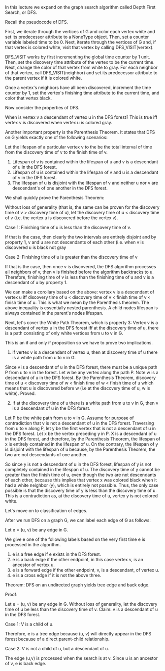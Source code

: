 In this lecture we expand on the graph search algorithm called Depth First Search, or DFS.

Recall the pseudocode of DFS.

First, we iterate through the vertices of G and color each vertex white and set its predecessor attribute to a NoneType object. Then, set a counter variable labeled time to be 0. 
Next, iterate through the vertices of G and, if that vertex is colored white, visit that vertex by calling DFS_VISIT(vertex).

DFS_VISIT works by first incrementing the global time counter by 1 unit. Then, set the discovery time attribute of the vertex to be the current time. Next, change the color of that
vertex from white to gray. For each neighbor of that vertex, call DFS_VISIT(neighbor) and set its predecessor attribute to the parent vertex if it is colored white. 

Once a vertex's neighbors have all been discovered, increment the time counter by 1, set the vertex's finishing time attribute to the current time, and color that vertex black. 

Now consider the properties of DFS.

When is vertex v a descendant of vertex u in the DFS forest? This is true iff vertex v is discovered when vertex u is colored gray. 

Another important property is the Parenthesis Theorem. It states that DFS on G yields exactly one of the following scenarios:

Let the lifespan of a particular vertex v to the be the total interval of time from the discovery time of v to the finish time of v. 

1. Lifespan of v is contained within the lifespan of u and v is a descendant of u in the DFS forest. 
2. Lifespan of u is contained within the lifespan of v and u is a descendant of v in the DFS forest.
3. The lifespan of u is disjoint with the lifespan of v and neither u nor v are descendant's of one another in the DFS forest. 

We shall quickly prove the Parenthesis Theorem:

Without loss of generality (that is, the same can be proven for the discovery time of v > discovery time of u), let the discovery time of u < discovery time of v (i.e. the vertex
u is discovered before the vertex v). 

Case 1: Finishing time of u is less than the discovery time of v.

If that is the case, then clearly the two intervals are entirely disjoint and by property 1, v and u are not descendants of each other (i.e. when v is discovered u is black not gray

Case 2: Finishing time of u is greater than the discovery time of v

If that is the case, then once v is discovered, the DFS algorithm processes all neighbors of v, then v is finished before the algorithm backtracks to u. Therefore, finishing
time of v is less than the finishing time of u and v is a descendant of u by property 1. 

We can make a corollary based on the above: vertex v is a descendant of vertex u iff discovery time of u < discovery time of v < finish time of v < finish time of u. This is what
we mean by the Parenthesis theorem. The above inequality is essentially nested parenthesis. A child nodes lifespan is always contained in the parent's nodes lifespan. 

Next, let's cover the White Path Theorem, which is property 3: Vertex v is a descendant of vertex u in the DFS forest iff at the discovery time of u, there is a path consisting of 
only white vertices from u to v in G.

This is an if and only if proposition so we have to prove two implications. 

1) if vertex v is a descendant of vertex u, then at discovery time of u there is a white path from u to v in G. 

Since v is a descendant of u in the DFS forest, there must be a unique path P from u to v in the forest. Let w be any vertex along the path P. Note w is a descendant of u
in the DFS forest. By the Parenthesis Theorem, discovery time of u < discovery time of w < finish time of w < finish time of u which means that u is discovered before w (i.e
at the discovery time of u, w is white). Proved.

2) If at the discovery time of u there is a white path from u to v in G, then v is a descendant of u in the DFS forest. 

Let P be the white path from u to v in G. Assume for purpose of contradiction that v is not a descendant of u in the DFS forest. Traversing from u to v along P, let y be the first
vertex that is not a descendant of u in the DFS forest. Let x be the vertex preceding y in P. X is a descendant of u in the DFS forest, and therefore, by the Parenthesis Theorem,
the lifespan of x is entirely contained in the lifespan of u. On the contrary, the lifespan of y is disjoint with the lifespan of u because, by the Parenthesis Theorem, the two
are not descendants of one another. 

So since y is not a descendant of u in the DFS forest, lifespan of y is not completely contained in the lifespan of u. The discovery time of y cannot be greater than the finish
time of u, even though the two are not descendants of each other, because this implies that vertex x was colored black when it had a white neighbor (y), which is entirely
not possible. Thus, the only case possible is that the discovery time of y is less than the discovery time of u. This is a contradiction as, at the discovery time of u, vertex
y is not colored white.

Let's move on to classification of edges. 

After we run DFS on a graph G, we can label each edge of G as follows:

Let e = (u, v) be any edge in G.

We give e one of the following labels based on the very first time e is processed in the algorithm. 

1) e is a free edge if e exists in the DFS forest. 
2) e is a back edge if the other endpoint, in this case vertex v, is an ancestor of vertex u.
3) e is a forward edge if the other endpoint, v, is a descendant, of vertex u.
4) e is a cross edge if it is not the above three. 

Theorem: DFS on an undirected graph yields tree edge and back edge.

Proof:

Let e = (u, v) be any edge in G. Without loss of generality, let the discovery time of u be less than the discovery time of v. 
Claim: v is a descendant of u in the DFS forest. 

Case 1: V is a child of u. 

Therefore, e is a tree edge because (u, v) will directly appear in the DFS forest because of a direct parent-child relationship.

Case 2: V is not a child of u, but a descendant of u. 

The edge (u,v) is processed when the search is at v. Since u is an ancestor of v, e is back edge. 
